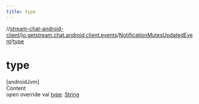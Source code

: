 ```yaml
---
title: type
---
```

//[stream-chat-android-client](../../../index.md)/[io.getstream.chat.android.client.events](../index.md)/[NotificationMutesUpdatedEvent](index.md)/[type](type.md)



# type  
[androidJvm]  
Content  
open override val [type](type.md): [String](https://kotlinlang.org/api/latest/jvm/stdlib/kotlin/-string/index.html)  



